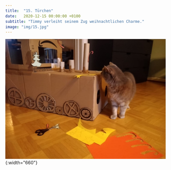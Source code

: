 ```yaml
---
title:  "15. Türchen"
date:   2020-12-15 00:00:00 +0100
subtitle: "Timmy verleiht seinem Zug weihnachtlichen Charme."
image: "img/15.jpg"
---
```


![Timmy](../img/15.jpg){:width="660"}